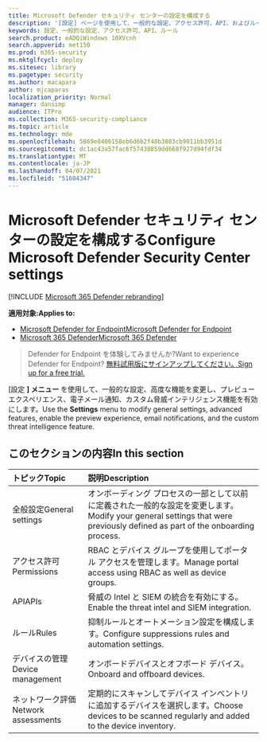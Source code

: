 ```yaml
---
title: Microsoft Defender セキュリティ センターの設定を構成する
description: '[設定] ページを使用して、一般的な設定、アクセス許可、API、およびルールを構成します。'
keywords: 設定、一般的な設定、アクセス許可、API、ルール
search.product: eADQiWindows 10XVcnh
search.appverid: met150
ms.prod: m365-security
ms.mktglfcycl: deploy
ms.sitesec: library
ms.pagetype: security
ms.author: macapara
author: mjcaparas
localization_priority: Normal
manager: dansimp
audience: ITPro
ms.collection: M365-security-compliance
ms.topic: article
ms.technology: mde
ms.openlocfilehash: 5869e8406158eb6d6b2f48b3083cb9011bb3951d
ms.sourcegitcommit: dc1ac43a57fac6f57438859dd668f927d94fdf34
ms.translationtype: MT
ms.contentlocale: ja-JP
ms.lasthandoff: 04/07/2021
ms.locfileid: "51604347"
---
```

# <a name="configure-microsoft-defender-security-center-settings"></a><span data-ttu-id="77243-104">Microsoft Defender セキュリティ センターの設定を構成する</span><span class="sxs-lookup"><span data-stu-id="77243-104">Configure Microsoft Defender Security Center settings</span></span>

[!INCLUDE [Microsoft 365 Defender rebranding](../../includes/microsoft-defender.md)]

<span data-ttu-id="77243-105">**適用対象:**</span><span class="sxs-lookup"><span data-stu-id="77243-105">**Applies to:**</span></span>
- [<span data-ttu-id="77243-106">Microsoft Defender for Endpoint</span><span class="sxs-lookup"><span data-stu-id="77243-106">Microsoft Defender for Endpoint</span></span>](https://go.microsoft.com/fwlink/p/?linkid=2154037)
- [<span data-ttu-id="77243-107">Microsoft 365 Defender</span><span class="sxs-lookup"><span data-stu-id="77243-107">Microsoft 365 Defender</span></span>](https://go.microsoft.com/fwlink/?linkid=2118804)

><span data-ttu-id="77243-108">Defender for Endpoint を体験してみませんか?</span><span class="sxs-lookup"><span data-stu-id="77243-108">Want to experience Defender for Endpoint?</span></span> [<span data-ttu-id="77243-109">無料試用版にサインアップしてください。</span><span class="sxs-lookup"><span data-stu-id="77243-109">Sign up for a free trial.</span></span>](https://www.microsoft.com/microsoft-365/windows/microsoft-defender-atp?ocid=docs-wdatp-prefsettings-abovefoldlink)

<span data-ttu-id="77243-110">[設定 **] メニュー** を使用して、一般的な設定、高度な機能を変更し、プレビュー エクスペリエンス、電子メール通知、カスタム脅威インテリジェンス機能を有効にします。</span><span class="sxs-lookup"><span data-stu-id="77243-110">Use the **Settings** menu to modify general settings, advanced features, enable the preview experience, email notifications, and the custom threat intelligence feature.</span></span>

## <a name="in-this-section"></a><span data-ttu-id="77243-111">このセクションの内容</span><span class="sxs-lookup"><span data-stu-id="77243-111">In this section</span></span>

<span data-ttu-id="77243-112">トピック</span><span class="sxs-lookup"><span data-stu-id="77243-112">Topic</span></span> | <span data-ttu-id="77243-113">説明</span><span class="sxs-lookup"><span data-stu-id="77243-113">Description</span></span>
:---|:---
<span data-ttu-id="77243-114">全般設定</span><span class="sxs-lookup"><span data-stu-id="77243-114">General settings</span></span> | <span data-ttu-id="77243-115">オンボーディング プロセスの一部として以前に定義された一般的な設定を変更します。</span><span class="sxs-lookup"><span data-stu-id="77243-115">Modify your general settings that were previously defined as part of the onboarding process.</span></span>
<span data-ttu-id="77243-116">アクセス許可</span><span class="sxs-lookup"><span data-stu-id="77243-116">Permissions</span></span> | <span data-ttu-id="77243-117">RBAC とデバイス グループを使用してポータル アクセスを管理します。</span><span class="sxs-lookup"><span data-stu-id="77243-117">Manage portal access using RBAC as well as device groups.</span></span>
<span data-ttu-id="77243-118">API</span><span class="sxs-lookup"><span data-stu-id="77243-118">APIs</span></span> | <span data-ttu-id="77243-119">脅威の Intel と SIEM の統合を有効にする。</span><span class="sxs-lookup"><span data-stu-id="77243-119">Enable the threat intel and SIEM integration.</span></span>
<span data-ttu-id="77243-120">ルール</span><span class="sxs-lookup"><span data-stu-id="77243-120">Rules</span></span> | <span data-ttu-id="77243-121">抑制ルールとオートメーション設定を構成します。</span><span class="sxs-lookup"><span data-stu-id="77243-121">Configure suppressions rules and automation settings.</span></span>
<span data-ttu-id="77243-122">デバイスの管理</span><span class="sxs-lookup"><span data-stu-id="77243-122">Device management</span></span> | <span data-ttu-id="77243-123">オンボードデバイスとオフボード デバイス。</span><span class="sxs-lookup"><span data-stu-id="77243-123">Onboard and offboard devices.</span></span>
<span data-ttu-id="77243-124">ネットワーク評価</span><span class="sxs-lookup"><span data-stu-id="77243-124">Network assessments</span></span> | <span data-ttu-id="77243-125">定期的にスキャンしてデバイス インベントリに追加するデバイスを選択します。</span><span class="sxs-lookup"><span data-stu-id="77243-125">Choose devices to be scanned regularly and added to the device inventory.</span></span>
